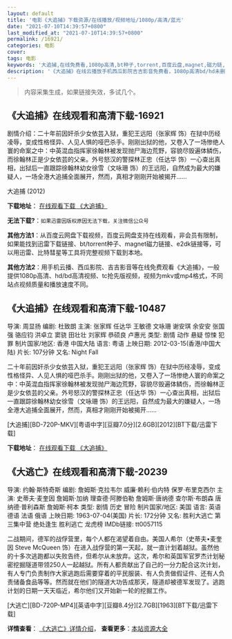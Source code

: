```yaml
---
layout: default
title: '电影《大追捕》下载资源/在线播放/视频地址/1080p/高清/蓝光'
date: "2021-07-10T14:39:57+0800"
last_modified_at: "2021-07-10T14:39:57+0800"
permalink: /16921/
categories: 电影
cover:
tags: 电影
keywords: '大追捕,在线免费看,1080p高清,bt种子,torrent,百度云盘,magnet,磁力链,迅雷下载资源'
description: '《大追捕》在线云播放手机西瓜影院吉吉影音免费看，1080p高清bd/hd未删减完整版和tc抢先枪版，mkv/mp4格式，附带bt/torrent种子、magnet/磁力链、百度云盘、网盘资源迅雷下载链接'
---
```


>内容采集生成，如果链接失效，多试几个。


## 《大追捕》在线观看和高清下载-16921

剧情介绍：二十年前因奸杀少女依芸入狱，重犯王远阳（张家辉 饰）在狱中历经凌辱，变成性格怪异、人见人惧的哑巴杀手。刚刚出狱的他，又卷入了一场惨绝人寰的命案之中：中英混血指挥家徐翰林被发现抛尸海边荒野，容貌尽毁遍体鳞伤，而徐翰林正是少女依芸的父亲。外号怒汉的警探林正忠（任达华 饰）一心查出真相，出狱后一直跟踪徐翰林幼女徐雪（文咏珊 饰）的王远阳，自然成为最大的嫌疑人，一场全港大追捕全面展开，然而，真相才刚刚开始被揭开……


大追捕 (2012)

**下载地址**： [在线观看下载 《大追捕》](https://www.btbtdy.me/btdy/dy3831.html) 


**无法下载?**：`如果迅雷因版权原因无法下载，关注微信公众号 `

**其他方法1**：从百度云网盘下载视频，百度云网盘支持在线观看，非会员有限制，如果能找到迅雷下载链接、bt/torrent种子、magnet磁力链接、e2dk链接等，可以用迅雷、比特彗星等工具将完整视频下载到本地。

**其他方法2**：用手机云播、西瓜影院、吉吉影音等在线免费观看《大追捕》，一般提供1080p高清、hd/bd高清视频、tc抢先版视频，视频为mkv或mp4格式，不同站点视频质量和播放速度不同。


## 《大追捕》在线观看和高清下载-10487

导演: 周显扬 编剧: 杜致朗 主演: 张家辉 任达华 王敏德 文咏珊 谢安琪 余安安 张国强 骆应钧 洪卓立 窦骁 田壮壮 刘家辉 恭硕良 卢惠光 类型: 剧情 动作 悬疑 惊悚 犯罪 制片国家/地区: 香港 中国大陆 语言: 粤语 上映日期: 2012-03-15(香港/中国大陆) 片长: 107分钟 又名: Night Fall

二十年前因奸杀少女依芸入狱，重犯王远阳（张家辉 饰）在狱中历经凌辱，变成性格怪异、人见人惧的哑巴杀手。刚刚出狱的他，又卷入了一场惨绝人寰的命案之中：中英混血指挥家徐翰林被发现抛尸海边荒野，容貌尽毁遍体鳞伤，而徐翰林正是少女依芸的父亲。外号怒汉的警探林正忠（任达华 饰）一心查出真相，出狱后一直跟踪徐翰林幼女徐雪（文咏珊 饰）的王远阳，自然成为最大的嫌疑人，一场全港大追捕全面展开，然而，真相才刚刚开始被揭开……


[大追捕][BD-720P-MKV][粤语中字][豆瓣7.0分][2.6GB][2012][BT下载/迅雷下载]

**下载地址**： [在线观看下载 《大追捕》](https://www.btdx8.com/torrent/night_fall_2012.html) 


## 《大逃亡》在线观看和高清下载-20239

导演: 约翰·斯特奇斯 编剧: 詹姆斯·克拉韦尔 威廉·赖利·伯内特 保罗·布里克西尔 主演: 史蒂夫·麦奎因 詹姆斯·加纳 理查德·阿滕伯勒 詹姆斯·唐纳德 查尔斯·布朗森 唐纳德·普利森斯 詹姆斯·柯本 类型: 剧情 历史 冒险 制片国家/地区: 美国 语言: 英语 德语 法语 俄语 上映日期: 1963-07-04(美国) 片长: 172分钟 又名: 胜利大逃亡 第三集中营 绝处逢生 胜利逃亡 龙虎榜 IMDb链接: tt0057115

二战期间，德军的战俘营里，每个人都在渴望着自由。美国人希尔（史蒂夫•麦奎因 Steve McQueen 饰）在进入战俘营的第一天起，就一直计划着越狱。虽然他的十多次逃跑都以失败告终，但希尔从未放弃。这次，希尔和英国军官罗杰计划秘密挖掘隧道带领250人一起越狱。所有人都贡献出了自己的一分力配合这次计划，有人专门负责制作大家逃跑后需要穿着的平民服装、有人负责做假证件、还有人负责储备食品等等。然而就在他们的隧道大功告成那天，隧道却被德军发现了。逃跑计划的日期一天天临近，希尔他们又开始新一轮的挖掘工作。


[大逃亡][BD-720P-MP4][英语中字][豆瓣8.4分][2.7GB][1963][BT下载/迅雷下载]

**详情查看**： [《大逃亡》详情介绍](/movie/20239/)， **查看更多**：[本站资源大全](/movie/t/all/)

